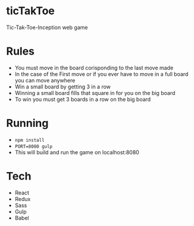 # ticTakToe
Tic-Tak-Toe-Inception web game

# Rules
* You must move in the board corisponding to the last move made
* In the case of the First move or if you ever have to move in a full board you can move anywhere
* Win a small board by getting 3 in a row
* Winning a small board fills that square in for you on the big board 
* To win you must get 3 boards in a row on the big board

# Running
* `npm install`
* `PORT=8080 gulp`
* This will build and run the game on localhost:8080

# Tech
* React
* Redux
* Sass
* Gulp
* Babel

